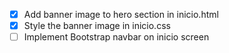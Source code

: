 - [x] Add banner image to hero section in inicio.html
- [x] Style the banner image in inicio.css
- [ ] Implement Bootstrap navbar on inicio screen
